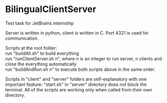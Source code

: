 # BilingualClientServer
Test task for JetBrains internship

Server is written in python, client is written in C. Port 4321 is used for communication.

Scripts at the root folder:<br>
    run "buildAll.sh" to build everything<br>
    run "runClientServer.sh n", where n is an integer to run server, n clients and close the everything automatically<br>
    run "buildAndRun.sh n" to execute both scripts above in the same order.<br>

Scripts in "client" and "server" folders are self-explanatory with one important feature: "start.sh" in "server" directory does not block the terminal. All of the scripts are working only when called from their own directory.
